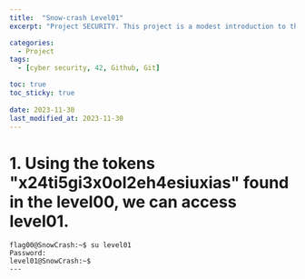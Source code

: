 ```yaml
---
title:  "Snow-crash Level01"
excerpt: "Project SECURITY. This project is a modest introduction to the wide world of cyber security. A world where you’ll have no margin for errors."

categories:
  - Project
tags:
  - [cyber security, 42, Github, Git]

toc: true
toc_sticky: true
 
date: 2023-11-30
last_modified_at: 2023-11-30
---
```

# 1. Using the tokens "x24ti5gi3x0ol2eh4esiuxias" found in the level00, we can access level01.

```
flag00@SnowCrash:~$ su level01
Password:
level01@SnowCrash:~$
---
```